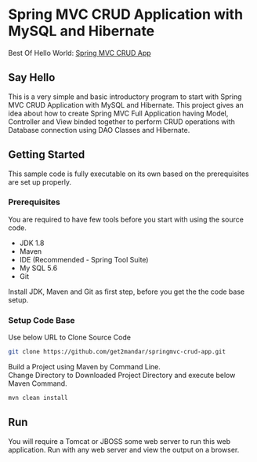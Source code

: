 # Spring MVC CRUD Application with MySQL and Hibernate
Best Of Hello World: [Spring MVC CRUD App]

## Say Hello
This is a very simple and basic introductory program to start with Spring MVC CRUD Application with MySQL and Hibernate. This project gives an idea about how to create Spring MVC Full Application having Model, Controller and View binded together to perform CRUD operations with Database connection using DAO Classes and Hibernate.

## Getting Started

This sample code is fully executable on its own based on the prerequisites are set up properly.

### Prerequisites

You are required to have few tools before you start with using the source code.
- JDK 1.8
- Maven
- IDE (Recommended - Spring Tool Suite)
- My SQL 5.6
- Git

Install JDK, Maven and Git as first step, before you get the the code base setup.

### Setup Code Base

Use below URL to Clone Source Code

```sh
git clone https://github.com/get2mandar/springmvc-crud-app.git
```

Build a Project using Maven by Command Line.<br>
Change Directory to Downloaded Project Directory and execute below Maven Command.

```sh
mvn clean install
```


## Run

You will require a Tomcat or JBOSS some web server to run this web application. Run with any web server and view the output on a browser.


[Spring MVC CRUD App]: <https://panditmandar.blog/2019/04/15/spring-mvc-crud-app/>
